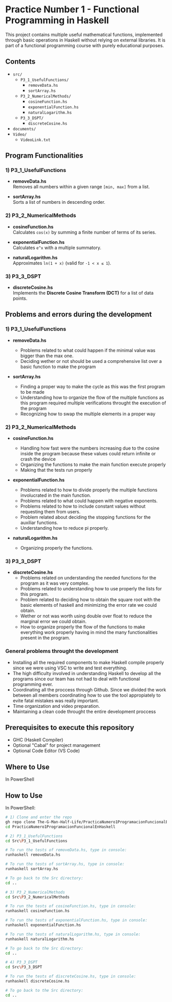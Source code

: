 # Practice Number 1 - Functional Programming in Haskell

This project contains multiple useful mathematical functions, implemented through basic operations in Haskell without relying on external libraries. It is part of a functional programming course with purely educational purposes.

## Contents

- `src/`
  - `P3_1_UsefulFunctions/`
    - `removeData.hs` 
    - `sortArray.hs` 
  - `P3_2_NumericalMethods/`
    - `cosineFunction.hs` 
    - `exponentialFunction.hs` 
    - `naturalLogarithm.hs`
  - `P3_3_DSPT/`
    - `discreteCosine.hs` 
- `documents/`
- `Video/` 
    - `VideoLink.txt`

## Program Functionalities

### 1) P3_1_UsefulFunctions
- **removeData.hs**  
  Removes all numbers within a given range `[min, max]` from a list.
  
- **sortArray.hs**  
  Sorts a list of numbers in descending order.  


### 2) P3_2_NumericalMethods
- **cosineFunction.hs**  
  Calculates `cos(x)` by summing a finite number of terms of its series.  

- **exponentialFunction.hs**  
  Calculates `e^x` with a multiple summatory.  

- **naturalLogarithm.hs**  
  Approximates `ln(1 + x)` (valid for `-1 < x ≤ 1`).  

### 3) P3_3_DSPT
- **discreteCosine.hs**  
  Implements the **Discrete Cosine Transform (DCT)** for a list of data points.

## Problems and errors during the development

### 1) P3_1_UsefulFunctions
- **removeData.hs**  
  - Problems related to what could happen if
    the minimal value was bigger than the max
    one.
  - Deciding wether or not should be used a
    comprehensive list over a basic function
    to make the program
  
- **sortArray.hs**  
   - Finding a proper way to make the cycle
     as this was the first program to be made
   - Understanding how to organize the flow
     of the multiple functions as this program
     required multiple verifications throught
     the execution of the program
   - Recognizing how to swap the multiple
     elements in a proper way

### 2) P3_2_NumericalMethods
- **cosineFunction.hs**  
   - Handling how fast were the numbers increasing
     due to the cosine inside the program because
     these values could return infinite or crash
     the device
   - Organizing the functions to make the main
     function execute properly
   - Making that the tests run properly
- **exponentialFunction.hs**  
   - Problems related to how to divide properly
     the multiple functions involucrated in the
     main function.
   - Problems related to what could happen with
     negative exponents.
   - Problems related to how to include constant
     values without requesting them from users.
   - Problem related about deciding the stopping
     functions for the auxiliar functions.
   - Understanding how to reduce pi properly.
     
- **naturalLogarithm.hs**  
   - Organizing properly the functions.

### 3) P3_3_DSPT
- **discreteCosine.hs**  
    - Problems related on understanding the needed
      functions for the program as it was very
      complex.
    - Problems related to understanding how to use
      properly the lists for this program.
    - Problem related to deciding how to obtain the
      square root with the basic elements of haskell
      and minimizing the error rate we could obtain.
    - Wether or not was worth using double over float
      to reduce the marginal error we could obtain.
    - How to organize properly the flow of the functions
      to make everything work properly having in mind the
      many functionalities present in the program.
      
### General problems throught the development
   - Installing all the required components to
     make Haskell compile properly since we
     were using VSC to write and test everything.
   - The high difficulty involved in understanding
     Haskell to develop all the programs since our
     team has not had to deal with functional
     programming ever.
   - Coordinating all the proccess through Github.
     Since we divided the work between all members
     coordinating how to use the tool appropiately
     to evite fatal mistakes was really important.
   - Time organization and video preparation.
   - Maintaining a clean code throught the entire
     development proccess
     
## Prerequisites to execute this repository

- GHC (Haskell Compiler)
- Optional "Cabal" for project management
- Optional Code Editor (VS Code)

## Where to Use

In PowerShell

## How to Use

In PowerShell:

```bash
# 1) Clone and enter the repo
gh repo clone The-G-Man-Half-Life/PracticaNumero1ProgramacionFuncionalEnHaskell
cd PracticaNumero1ProgramacionFuncionalEnHaskell

# 2) P3_1_UsefulFunctions
cd Src\P3_1_UsefulFunctions

# To run the tests of removeData.hs, type in console:
runhaskell removeData.hs

# To run the tests of sortArray.hs, type in console:
runhaskell sortArray.hs

# To go back to the Src directory:
cd ..

# 3) P3_2_NumericalMethods
cd Src\P3_2_NumericalMethods

# To run the tests of cosineFunction.hs, type in console:
runhaskell cosineFunction.hs

# To run the tests of exponentialFunction.hs, type in console:
runhaskell exponentialFunction.hs

# To run the tests of naturalLogarithm.hs, type in console:
runhaskell naturalLogarithm.hs

# To go back to the Src directory:
cd ..

# 4) P3_3_DSPT
cd Src\P3_3_DSPT

# To run the tests of discreteCosine.hs, type in console:
runhaskell discreteCosine.hs

# To go back to the Src directory:
cd ..
